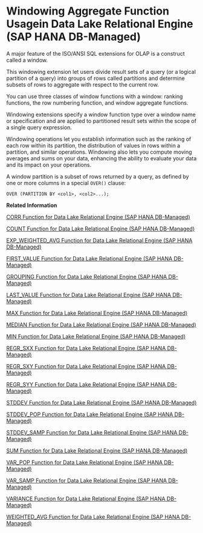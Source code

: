 <!-- loio0ea92c2f642240d5839f445ca482f41d -->

# Windowing Aggregate Function Usagein Data Lake Relational Engine \(SAP HANA DB-Managed\)

A major feature of the ISO/ANSI SQL extensions for OLAP is a construct called a window.

This windowing extension let users divide result sets of a query \(or a logical partition of a query\) into groups of rows called partitions and determine subsets of rows to aggregate with respect to the current row.

You can use three classes of window functions with a window: ranking functions, the row numbering function, and window aggregate functions.

Windowing extensions specify a window function type over a window name or specification and are applied to partitioned result sets within the scope of a single query expression.

Windowing operations let you establish information such as the ranking of each row within its partition, the distribution of values in rows within a partition, and similar operations. Windowing also lets you compute moving averages and sums on your data, enhancing the ability to evaluate your data and its impact on your operations.

A window partition is a subset of rows returned by a query, as defined by one or more columns in a special `OVER()` clause:

```
OVER (PARTITION BY <col1>, <col2>...);
```

**Related Information**  


[CORR Function for Data Lake Relational Engine \(SAP HANA DB-Managed\)](corr-function-for-data-lake-relational-engine-sap-hana-db-managed-ea68d7a.md "Returns the correlation coefficient of a set of number pairs.")

[COUNT Function for Data Lake Relational Engine \(SAP HANA DB-Managed\)](count-function-for-data-lake-relational-engine-sap-hana-db-managed-bd71ba2.md "Counts the number of rows in a group, depending on the specified parameters.")

[EXP\_WEIGHTED\_AVG Function for Data Lake Relational Engine \(SAP HANA DB-Managed\)](exp-weighted-avg-function-for-data-lake-relational-engine-sap-hana-db-managed-ac831a0.md "Calculates an exponential weighted moving average. Weightings determine the relative importance of each quantity that makes up the average.")

[FIRST\_VALUE Function for Data Lake Relational Engine \(SAP HANA DB-Managed\)](first-value-function-for-data-lake-relational-engine-sap-hana-db-managed-9994e0a.md "Returns the first value from a set of values.")

[GROUPING Function for Data Lake Relational Engine \(SAP HANA DB-Managed\)](grouping-function-for-data-lake-relational-engine-sap-hana-db-managed-259511a.md "Identifies whether a column in a ROLLUP or CUBE operation result set is NULL because it is part of a subtotal row, or NULL because of the underlying data.")

[LAST\_VALUE Function for Data Lake Relational Engine \(SAP HANA DB-Managed\)](last-value-function-for-data-lake-relational-engine-sap-hana-db-managed-8cf5191.md "Returns the last value from a set of values.")

[MAX Function for Data Lake Relational Engine \(SAP HANA DB-Managed\)](max-function-for-data-lake-relational-engine-sap-hana-db-managed-ae1f29e.md "Returns the maximum expression value found in each group of rows.")

[MEDIAN Function for Data Lake Relational Engine \(SAP HANA DB-Managed\)](median-function-for-data-lake-relational-engine-sap-hana-db-managed-d48698c.md "Returns the median of an expression.")

[MIN Function for Data Lake Relational Engine \(SAP HANA DB-Managed\)](min-function-for-data-lake-relational-engine-sap-hana-db-managed-6cfcb76.md "Returns the minimum expression value found in each group of rows.")

[REGR\_SXX Function for Data Lake Relational Engine \(SAP HANA DB-Managed\)](regr-sxx-function-for-data-lake-relational-engine-sap-hana-db-managed-9bf778d.md "Computes the slope of the linear regression line, fitted to non-NULL pairs.")

[REGR\_SXY Function for Data Lake Relational Engine \(SAP HANA DB-Managed\)](regr-sxy-function-for-data-lake-relational-engine-sap-hana-db-managed-1af7648.md "Returns the sum of products of the dependent and independent variables. Use REGR_SXY to evaluate the statistical validity of a regression model.")

[REGR\_SYY Function for Data Lake Relational Engine \(SAP HANA DB-Managed\)](regr-syy-function-for-data-lake-relational-engine-sap-hana-db-managed-e582164.md "Returns values that can evaluate the statistical validity of a regression model.")

[STDDEV Function for Data Lake Relational Engine \(SAP HANA DB-Managed\)](stddev-function-for-data-lake-relational-engine-sap-hana-db-managed-0dde65a.md "Returns the standard deviation of a set of numbers.")

[STDDEV\_POP Function for Data Lake Relational Engine \(SAP HANA DB-Managed\)](stddev-pop-function-for-data-lake-relational-engine-sap-hana-db-managed-b943ce2.md "Computes the standard deviation of a population consisting of a numeric-expression, as a DOUBLE.")

[STDDEV\_SAMP Function for Data Lake Relational Engine \(SAP HANA DB-Managed\)](stddev-samp-function-for-data-lake-relational-engine-sap-hana-db-managed-ae8f4df.md "Computes the standard deviation of a sample consisting of a numeric-expression, as a DOUBLE.")

[SUM Function for Data Lake Relational Engine \(SAP HANA DB-Managed\)](sum-function-for-data-lake-relational-engine-sap-hana-db-managed-d656f22.md "Returns the total of the specified expression for each group of rows.")

[VAR\_POP Function for Data Lake Relational Engine \(SAP HANA DB-Managed\)](var-pop-function-for-data-lake-relational-engine-sap-hana-db-managed-eb8e5a4.md "Computes the statistical variance of a population consisting of a numeric-expression, as a DOUBLE.")

[VAR\_SAMP Function for Data Lake Relational Engine \(SAP HANA DB-Managed\)](var-samp-function-for-data-lake-relational-engine-sap-hana-db-managed-4e77eae.md "Computes the statistical variance of a sample consisting of a numeric-expression, as a DOUBLE.")

[VARIANCE Function for Data Lake Relational Engine \(SAP HANA DB-Managed\)](variance-function-for-data-lake-relational-engine-sap-hana-db-managed-974f709.md "Returns the variance of a set of numbers.")

[WEIGHTED\_AVG Function for Data Lake Relational Engine \(SAP HANA DB-Managed\)](weighted-avg-function-for-data-lake-relational-engine-sap-hana-db-managed-7a370d0.md "Calculates an arithmetically (or linearly) weighted average.")

